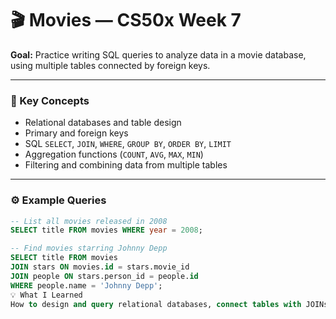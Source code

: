 # 🎬 Movies — CS50x Week 7

**Goal:** Practice writing SQL queries to analyze data in a movie database, using multiple tables connected by foreign keys.

---

### 🧠 Key Concepts
- Relational databases and table design  
- Primary and foreign keys  
- SQL `SELECT`, `JOIN`, `WHERE`, `GROUP BY`, `ORDER BY`, `LIMIT`  
- Aggregation functions (`COUNT`, `AVG`, `MAX`, `MIN`)  
- Filtering and combining data from multiple tables  

---

### ⚙️ Example Queries
```sql
-- List all movies released in 2008
SELECT title FROM movies WHERE year = 2008;

-- Find movies starring Johnny Depp
SELECT title FROM movies
JOIN stars ON movies.id = stars.movie_id
JOIN people ON stars.person_id = people.id
WHERE people.name = 'Johnny Depp';
💡 What I Learned
How to design and query relational databases, connect tables with JOINs, and extract meaningful insights from structured data.